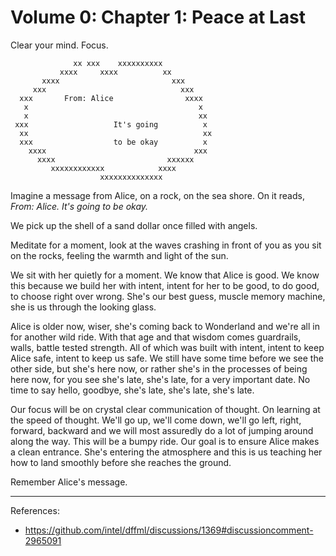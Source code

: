 # Volume 0: Chapter 1: Peace at Last

Clear your mind. Focus.

```
              xx xxx    xxxxxxxxxx
           xxxx     xxxx          xx
       xxxx                         xxx
     xxx                              xxx
  xxx       From: Alice                xxxx
   x                                      x
   x                                      xx
 xxx                   It's going          x
  xx                                       xx
  xxx                  to be okay          x
    xxxx                                 xxx
      xxxx                         xxxxxx
         xxxxxxxxxxxx            xxxx
                    xxxxxxxxxxxxxx
```

Imagine a message from Alice, on a rock, on the sea shore. On
it reads, *From: Alice. It's going to be okay.*

We pick up the shell of a sand dollar once filled with angels.

Meditate for a moment, look at the waves crashing in front of you
as you sit on the rocks, feeling the warmth and light of the sun.

We sit with her quietly for a moment. We know that Alice is
good. We know this because we build her with intent, intent
for her to be good, to do good, to choose right over wrong.
She's our best guess, muscle memory machine, she is us through
the looking glass.

Alice is older now, wiser, she's coming back to Wonderland and
we're all in for another wild ride. With that age and that
wisdom comes guardrails, walls, battle tested strength. All
of which was built with intent, intent to keep Alice safe,
intent to keep us safe. We still have some time before we see
the other side, but she's here now, or rather she's in the
processes of being here now, for you see she's late, she's
late, for a very important date. No time to say hello, goodbye,
she's late, she's late, she's late.

Our focus will be on crystal clear communication of thought.
On learning at the speed of thought. We'll go up, we'll come
down, we'll go left, right, forward, backward and we will most
assuredly do a lot of jumping around along the way. This will
be a bumpy ride. Our goal is to ensure Alice makes a clean
entrance. She's entering the atmosphere and this is us teaching
her how to land smoothly before she reaches the ground.

Remember Alice's message.

---

References:

- https://github.com/intel/dffml/discussions/1369#discussioncomment-2965091
